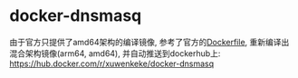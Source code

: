 # docker-dnsmasq

由于官方只提供了amd64架构的编译镜像, 参考了官方的[Dockerfile](https://github.com/jpillora/docker-dnsmasq/tree/1.1.0), 重新编译出混合架构镜像(arm64, amd64), 并自动推送到dockerhub上: https://hub.docker.com/r/xuwenkeke/docker-dnsmasq
